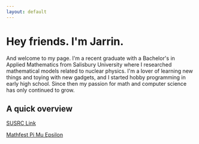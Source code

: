 ```yaml
---
layout: default
---
```


# Hey friends. I'm Jarrin.

And welcome to my page. I'm a recent graduate with a Bachelor's in Applied Mathematics from Salisbury University where I researched mathematical models related to nuclear physics. I'm a lover of learning new things and toying with new gadgets, and I started hobby programming in early high school. Since then my passion for math and computer science has only continued to grow.

## A quick overview

[SUSRC Link](https://www.salisbury.edu/explore-academics/research/summer-research.aspx#ImprovingOptimization-22)

[Mathfest Pi Mu Epsilon](https://www.maa.org/sites/default/files/Programs/Mathfest-program18.pdf)
